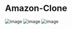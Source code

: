 # Amazon-Clone
![image](https://github.com/SanikaAlmeida/Amazon-Clone/assets/142724093/405c17a0-41de-4fcc-85c8-911fee3d254f)
![image](https://github.com/SanikaAlmeida/Amazon-Clone/assets/142724093/c39969fd-947b-4b0a-a383-7c71e18031d6)
![image](https://github.com/SanikaAlmeida/Amazon-Clone/assets/142724093/a0a7c1fd-ff8d-40b9-94f8-747eb92c5212)
